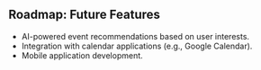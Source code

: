 ## Roadmap: Future Features
- AI-powered event recommendations based on user interests.
- Integration with calendar applications (e.g., Google Calendar).
- Mobile application development.
